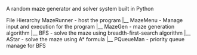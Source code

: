 A random maze generator and solver system built in Python

File Hierarchy
MazeRunner              - host the program
|__ MazeMenu            - Manage input and execution for the program
    |__ MazeGen         - maze generation algorithm
    |__ BFS             - solve the maze using breadth-first-search algorithm
    |__ AStar           - solve the maze using A* formula
       |__ PQueueMan    - priority queue manage for BFS

